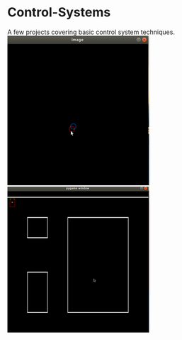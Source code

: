 # Control-Systems

A few projects covering basic control system techniques.
![](mouse.gif)
![](car.gif)
